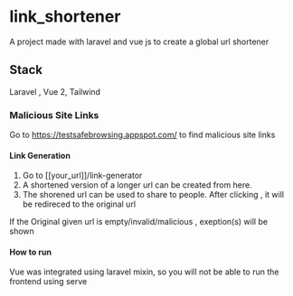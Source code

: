 # link_shortener
 A project made with laravel and vue js to create a global url shortener

## Stack
Laravel , Vue  2, Tailwind 

### Malicious Site Links
Go to https://testsafebrowsing.appspot.com/  to find malicious site links

#### Link Generation
1. Go to [[your_url]]/link-generator 
2. A shortened version of a longer url can be created from here.
3. The shorened url can be used to share to people. After clicking , it will be redireced to the original url

If the Original given url is empty/invalid/malicious , exeption(s) will be shown

#### How to run
Vue was integrated using laravel mixin, so you will not be able to run the frontend using serve


